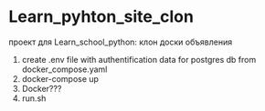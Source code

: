 # Learn_pyhton_site_clon
проект для Learn_school_python: клон доски объявления

1. create .env file with authentification data for postgres db from docker_compose.yaml
2. docker-compose up
3. Docker???
4. run.sh
